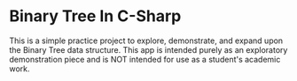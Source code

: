 # Binary Tree In C-Sharp

This is a simple practice project to explore, demonstrate, and expand upon the Binary Tree data structure. This app is intended purely as an exploratory demonstration piece and is NOT intended for use as a student's academic work.

